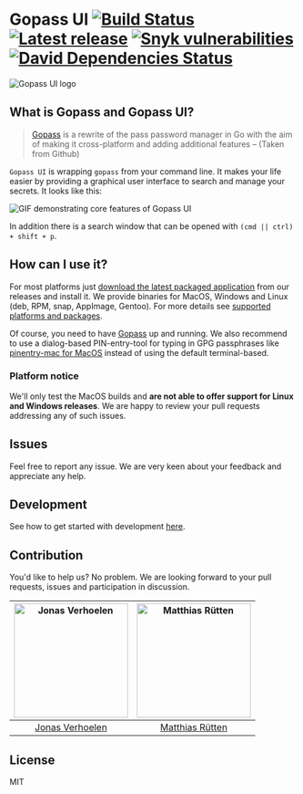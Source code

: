 # Gopass UI [![Build Status](https://travis-ci.org/codecentric/gopass-ui.svg?branch=master)](https://travis-ci.org/codecentric/gopass-ui) [![Latest release](https://img.shields.io/github/release/codecentric/gopass-ui.svg)](https://github.com/codecentric/gopass-ui/releases/latest) [![Snyk vulnerabilities](https://img.shields.io/snyk/vulnerabilities/github/codecentric/gopass-ui.svg)](https://snyk.io/test/github/codecentric/gopass-ui) [![David Dependencies Status](https://david-dm.org/codecentric/gopass-ui.svg)](https://david-dm.org/codecentric/gopass-ui)

<img src="docs/img/gopass-ui-logo.png" alt="Gopass UI logo" style="max-width: 800px">

## What is Gopass and Gopass UI?

> [Gopass](https://github.com/gopasspw/gopass) is a rewrite of the pass password manager in Go with the aim of making it cross-platform and adding additional features – (Taken from Github)

`Gopass UI` is wrapping `gopass` from your command line. It makes your life easier by providing a graphical user interface to search and manage your secrets. It looks like this:

<img src="docs/img/demo-720p.gif" alt="GIF demonstrating core features of Gopass UI" title="Gopass UI demo" style="max-width: 800px" />

In addition there is a search window that can be opened with `(cmd || ctrl) + shift + p`.

## How can I use it?

For most platforms just [download the latest packaged application](https://github.com/codecentric/gopass-ui/releases/latest) from our releases and install it. We provide binaries for MacOS, Windows and Linux (deb, RPM, snap, AppImage, Gentoo). For more details see [supported platforms and packages](docs/platforms-and-packages.md).

Of course, you need to have [Gopass](https://github.com/gopasspw/gopass) up and running. We also recommend to use a dialog-based PIN-entry-tool for typing in GPG passphrases like [pinentry-mac for MacOS](https://formulae.brew.sh/formula/pinentry-mac) instead of using the default terminal-based.

### Platform notice

We'll only test the MacOS builds and **are not able to offer support for Linux and Windows releases**. We are happy to review your pull requests addressing any of such issues.  

## Issues

Feel free to report any issue. We are very keen about your feedback and appreciate any help.

## Development

See how to get started with development [here](docs/development.md).

## Contribution

You'd like to help us? No problem. We are looking forward to your pull requests, issues and participation in discussion.

| [<img alt="Jonas Verhoelen" src="https://avatars1.githubusercontent.com/u/6791360?v=4&s=200" width="200">](https://github.com/jverhoelen) | [<img alt="Matthias Rütten" src="https://avatars1.githubusercontent.com/u/2926623?v=4&s=200" width="200">](https://github.com/ruettenm) |
:---: | :---:
|[Jonas Verhoelen](https://github.com/jverhoelen) | [Matthias Rütten](https://github.com/ruettenm)|

## License
MIT
